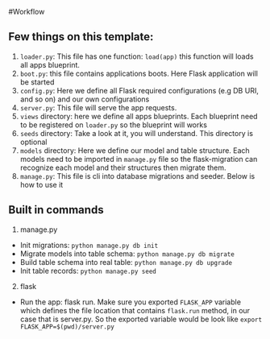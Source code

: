 #Workflow

## Few things on this template:
1. `loader.py`: This file has one function: `load(app)` this function will loads all apps blueprint.
2. `boot.py`: this file contains applications boots. Here Flask application will be started
3. `config.py`: Here we define all Flask required configurations (e.g DB URI, and so on) and our own configurations
4. `server.py`: This file will serve the app requests.
5. `views` directory: here we define all apps blueprints. Each blueprint need to be registered on `loader.py` so the blueprint will works
6. `seeds` directory: Take a look at it, you will understand. This directory is optional
7. `models` directory: Here we define our model and table structure. Each models need to be imported in `manage.py` file so the flask-migration can recognize each model and their structures then migrate them.
8. `manage.py`: This file is cli into database migrations and seeder. Below is how to use it

## Built in commands
1. manage.py
- Init migrations: `python manage.py db init`
- Migrate models into table schema: `python manage.py db migrate`
- Build table schema into real table: `python manage.py db upgrade`
- Init table records: `python manage.py seed`
2. flask
- Run the app: flask run. Make sure you exported `FLASK_APP` variable which defines the file location that contains `flask.run` method, in our case that is server.py. So the exported variable would be look like `export FLASK_APP=$(pwd)/server.py`